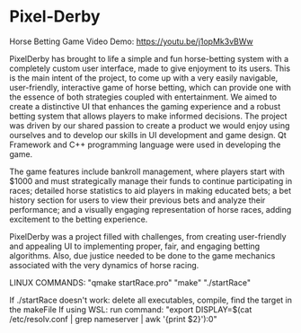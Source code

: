# Pixel-Derby
Horse Betting Game Video Demo: https://youtu.be/j1opMk3vBWw

PixelDerby has brought to life a simple and fun horse-betting system with a completely custom user interface, made to give enjoyment to its users. This is the main intent of the project, to come up with a very easily navigable, user-friendly, interactive game of horse betting, which can provide one with the essence of both strategies coupled with entertainment. We aimed to create a distinctive UI that enhances the gaming experience and a robust betting system that allows players to make informed decisions. The project was driven by our shared passion to create a product we would enjoy using ourselves and to develop our skills in UI development and game design. Qt Framework and C++ programming language were used in developing the game.

The game features include bankroll management, where players start with $1000 and must strategically manage their funds to continue participating in races; detailed horse statistics to aid players in making educated bets; a bet history section for users to view their previous bets and analyze their performance; and a visually engaging representation of horse races, adding excitement to the betting experience. 

PixelDerby was a project filled with challenges, from creating user-friendly and appealing UI to implementing proper, fair, and engaging betting algorithms. Also, due justice needed to be done to the game mechanics associated with the very dynamics of horse racing.

LINUX COMMANDS:
"qmake startRace.pro"
"make"
"./startRace"

If ./startRace doesn't work: delete all executables, compile, find the target in the makeFile
If using WSL: run command: "export DISPLAY=$(cat /etc/resolv.conf | grep nameserver | awk '{print $2}'):0"
